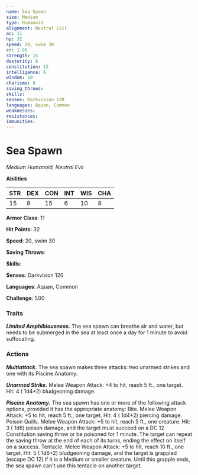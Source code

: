```yaml
---
name: Sea Spawn
size: Medium
type: Humanoid
alignment: Neutral Evil
ac: 11
hp: 32
speed: 20, swim 30
cr: 1.00
strength: 15
dexterity: 8
constitution: 15
intelligence: 6
wisdom: 10
charisma: 8
saving_throws: 
skills: 
senses: Darkvision 120
languages: Aquan, Common
weaknesses:
resistances:
immunities:
---
```


# Sea Spawn

*Medium Humanoid, Neutral Evil*

**Abilities**

| STR | DEX | CON | INT | WIS | CHA |
| --- | --- | --- | --- | --- | --- |
| 15 | 8 | 15 | 6 | 10 | 8 |

**Armor Class**: 11

**Hit Points**: 32

**Speed**: 20, swim 30

**Saving Throws**: 

**Skills**: 

**Senses**: Darkvision 120

**Languages**: Aquan, Common

**Challenge**: 1.00


### Traits
***Limited Amphibiousness.*** The sea spawn can breathe air and water, but needs to be submerged in the sea at least once a day for 1 minute to avoid suffocating.


### Actions
***Multiattack.*** The sea spawn makes three attacks: two unarmed strikes and one with its Piscine Anatomy.

***Unarmed Strike.*** Melee Weapon Attack:  +4 to hit, reach 5 ft., one target. Hit: 4 ( 1d4+2) bludgeoning damage.

***Piscine Anatomy.*** The sea spawn has one or more of the following attack options, provided it has the appropriate anatomy: Bite. Melee Weapon Attack:  +5 to hit, reach 5 ft., one target. Hit: 4 ( 1d4+2) piercing damage. Poison Quills. Melee Weapon Attack:  +5 to hit, reach 5 ft., one creature. Hit: 3 ( 1d6) poison damage, and the target must succeed on a DC 12 Constitution saving throw or be poisoned for 1 minute. The target can repeat the saving throw at the end of each of its turns, ending the effect on itself on a success. Tentacle. Melee Weapon Attack:  +5 to hit, reach 10 ft., one target. Hit: 5 ( 1d6+2) bludgeoning damage, and the target is grappled (escape DC 12) if it is a Medium or smaller creature. Until this grapple ends, the sea spawn can't use this tentacle on another target.

